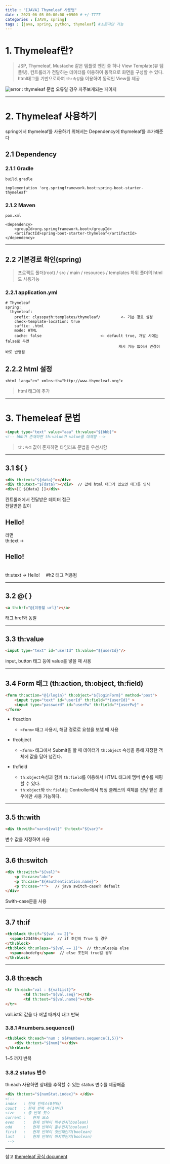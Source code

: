 ```yaml
---
title : "[JAVA] Thymeleaf 사용법"
date : 2023-06-05 00:00:00 +0900 # +/-TTTT
categories : [JAVA, spring]
tags : [java, spring, python, thymeleaf] #소문자만 가능
---
```


# 1. Thymeleaf란?
> JSP, Thymeleaf, Mustache 같은 템플릿 엔진 중 하나
  View Template(뷰 템플릿), 컨트롤러가 전달하는 데이터를 이용하여 동적으로 화면을 구성할 수 있다.
  html태그를 기반으로하여 `th:속성`을 이용하여 동적인 View를 제공


![error](https://github.com/trulyeven/trulyeven.github.io/assets/113951017/9c5500f6-6cc5-4b9b-9d76-5c4c3a6e26f4)
: thymeleaf 문법 오류일 경우 자주보게되는 페이지

---

# 2. Thymeleaf 사용하기
spring에서 thymeleaf를 사용하기 위해서는 Dependency에 thymeleaf를 추가해준다

## 2.1 Dependency

### 2.1.1 Gradle
`build.gradle`
```
implementation 'org.springframework.boot:spring-boot-starter-thymeleaf'
```

### 2.1.2 Maven
`pom.xml`
```
<dependency>
    <groupId>org.springframework.boot</groupId>
    <artifactId>spring-boot-starter-thymeleaf</artifactId>
</dependency>
```

---

## 2.2 기본경로 확인(spring)
> 프로젝트 폴더(root) / src / main / resources / templates
  하위 폴더의 html도 사용가능

### 2.2.1 application.yml
```
# Thymeleaf
spring:
  thymeleaf:
    prefix: classpath:templates/thymeleaf/         <- 기본 경로 설정
    check-template-location: true
    suffix: .html
    mode: HTML
    cache: false                          <- default true, 개발 시에는 false로 두면
                                                  캐시 기능 없어서 변경이 바로 반영됨
```

## 2.2.2 html 설정

```
<html lang="en" xmlns:th="http://www.thymeleaf.org">
```
> html 태그에 추가

---

# 3. Themeleaf 문법

```html
<input type="text" value="aaa" th:value="${bbb}">
<!-- bbb가 존재하면 th:value가 value를 대체함 -->
```
> `th:속성` 값이 존재하면 타임리프 문법을 우선시함

---

## 3.1 ${ }
```html
<div th:text="${data}"></div>
<div th:utext="${data}"></div>  // 값에 html 태그가 있으면 태그를 인식 
<div>[[ ${data} ]]</div>
```
컨트롤러에서 전달받은 데이터 접근  
전달받은 값이 <h2>Hello!</h2> 라면  
th:text  -> <h2>Hello!</h2>  
th:utext -> Hello! &nbsp;&nbsp;&nbsp; #h2 태그 적용됨

---

## 3.2 @{ }
```html
<a th:hrf="@{이동할 url}"></a>
```
<a> 태그 href와 동일

---

## 3.3 th:value
```html
<input type="text" id="userId" th:value="${userId}"/>
```
input, button 태그 등에 value를 넣을 때 사용

---

## 3.4 Form 태그 (th:action, th:object, th:field)
```html
<form th:action="@{/login}" th:object="${loginForm}" method="post">
    <input type="text" id="userId" th:field="*{userId}" >
    <input type="password" id="userPw" th:field="*{userPw}" >
</form>
```

- th:action
  + `<form>` 태그 사용시, 해당 경로로 요청을 보낼 때 사용

- th:object
  + `<form>` 태그에서 Submit을 할 때 데이터가 `th:object` 속성을 통해 지정한 객체에 값을 담아 넘긴다.

- th:field
  + `th:object`속성과 함께 `th:field`를 이용해서 HTML 태그에 멤버 변수를 매핑할 수 있다.
  + `th:object`와 `th:field`는 Controller에서 특정 클래스의 객체를 전달 받은 경우에만 사용 가능하다.

---

## 3.5 th:with
```html
<div th:with="var=${val}" th:text="${var}">
```
변수 값을 지정하여 사용

---

## 3.6 th:switch
```html
<div th:switch="${val}">
    <p th:case="abc">
    <p th:case="${#authentication.name}">
    <p th:case="*">   // java switch-case의 default
</div>
```
Swith-case문을 사용

---

## 3.7 th:if 
```html
<th:block th:if="${val >= 2}">
  <span>123456</span>  // if 조건이 True 일 경우
</th:block>
<th:block th:unless="${val == 1}">  // th:unless는 else
  <span>abcdefg</span>  // else 조건이 true일 경우
</th:block>
```

---

## 3.8 th:each
```html
<tr th:each="val : ${valList}">
		<td th:text="${val.seq}"></td>
		<td th:text="${val.name}"></td>
</tr>
```
valList의 값을 다 꺼낼 때까지 <tr> 태그 반복

### 3.8.1 #numbers.sequence()
```html
<th:block th:each="num : ${#numbers.sequence(1,5)}">
	<div th:text="${num}"></div>
</th:block>
```
1~5 까지 반복

### 3.8.2 status 변수

th:each 사용하면 상태를 추적할 수 있는 status 변수를 제공해줌
```html
<div th:text="${numStat.index}"> </div>
<!-- 
index   : 현재 인덱스(0부터)		
count   : 현재 반복 수(1부터)	
size  	: 총 반복 횟수
current :	현재 요소
even    :	현재 반복이 짝수인지(boolean) 
odd     :	현재 반복이 홀수인지(boolean)
first   :	현재 반복이 첫번째인지(boolean) 
last    :	현재 반복이 마지막인지(boolean)
 -->
```


---

참고
[themeleaf 공식 document](https://www.thymeleaf.org/doc/tutorials/3.0/usingthymeleaf.html#using-texts/)
